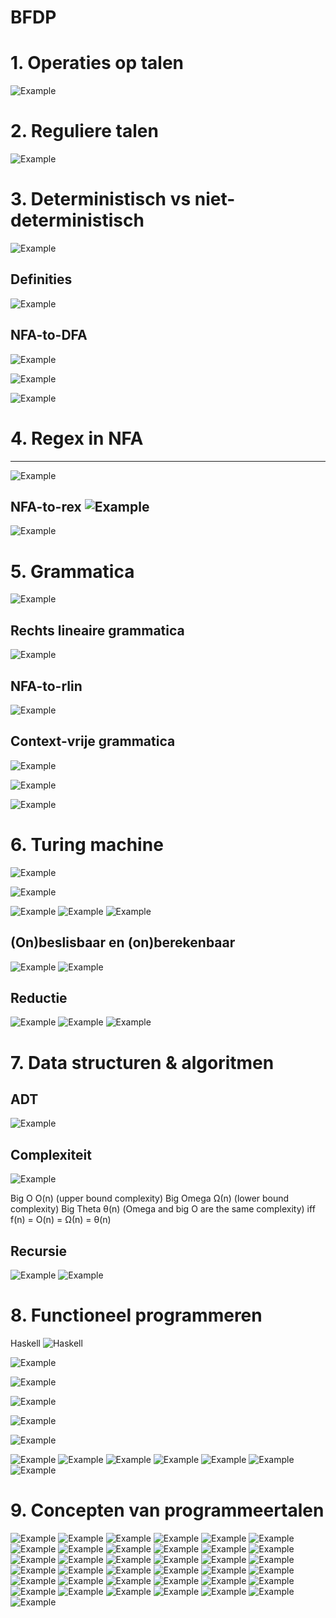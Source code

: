 # BFDP
# 1. Operaties op talen
![Example](https://i.imgur.com/3BrB8Fp.png)

# 2. Reguliere talen
![Example](https://i.imgur.com/evcbOH0.png)

# 3. Deterministisch vs niet-deterministisch
![Example](https://i.imgur.com/UHJJJmp.png)

Definities
---
![Example](https://i.imgur.com/bb1kUwG.png)

NFA-to-DFA 
---
![Example](https://i.imgur.com/oQ7uTtC.png)

![Example](https://i.imgur.com/6RMpaD7.png)

![Example](https://i.imgur.com/e8fBEuk.png)

# 4. Regex in NFA
---
![Example](https://i.imgur.com/nUl4XBt.png)

NFA-to-rex
![Example](https://i.imgur.com/ijkl4rg.png)
---

![Example](https://i.imgur.com/XH60IbF.png)

# 5. Grammatica

![Example](https://i.imgur.com/JZDP8Mq.png)

Rechts lineaire grammatica 
---
![Example](https://i.imgur.com/FPgtpmv.png)

NFA-to-rlin
---
![Example](https://i.imgur.com/WWiGGbM.png)

Context-vrije grammatica
---
![Example](https://i.imgur.com/dasxxGe.png)

![Example](https://i.imgur.com/XztHpoq.png)

![Example](https://i.imgur.com/KjS12rj.png)

# 6. Turing machine
![Example](https://i.imgur.com/KbeGtrS.png)

![Example](https://i.imgur.com/0ZvVCNC.png)

![Example](https://i.imgur.com/IZnINr2.png )
![Example](https://i.imgur.com/SAdEOsy.png)
![Example](https://i.imgur.com/62J4uBf.png)

(On)beslisbaar en (on)berekenbaar
---
![Example](https://i.imgur.com/v6Ng9V3.png)
![Example](https://i.imgur.com/QnvV460.png)

Reductie
---
![Example](https://i.imgur.com/EXAm8Qo.png)
![Example](https://i.imgur.com/1SPxCKD.png)
![Example](https://i.imgur.com/khB00XR.png)

# 7. Data structuren & algoritmen

ADT 
--- 
![Example](https://i.imgur.com/namaEUz.png)

Complexiteit
---
![Example](https://i.imgur.com/cOunqLM.png)

Big O O(n)  (upper bound complexity)
Big Omega Ω(n)  (lower bound complexity)
Big Theta θ(n) (Omega and big O are the same complexity)
iff f(n) = O(n) = Ω(n) = θ(n)

Recursie
---
![Example](https://i.imgur.com/qL8Kogl.png)
![Example](https://i.imgur.com/MauGr5T.png)

# 8. Functioneel programmeren
Haskell
![Haskell](https://i.imgur.com/WJIjjyD.png)

![Example](https://i.imgur.com/5sXLdxw.png)

![Example](https://i.imgur.com/YL9ApmC.png)

![Example](https://i.imgur.com/bS8IkBk.png)

![Example](https://i.imgur.com/IDcs3T6.png)

![Example](https://i.imgur.com/l2OjRpE.png)

![Example](https://i.imgur.com/gCuKgNF.png)
![Example](https://i.imgur.com/MX2FeO6.png)
![Example](https://i.imgur.com/M272G6R.png)
![Example](https://i.imgur.com/QLclbli.png)
![Example](https://i.imgur.com/VpqKOHB.png)
![Example](https://i.imgur.com/IGEQln7.png)
![Example](https://i.imgur.com/Ob6yhpy.png)

# 9. Concepten van programmeertalen
![Example](https://i.imgur.com/3Wu0pcC.png)
![Example](https://i.imgur.com/amDJqyb.png)
![Example](https://i.imgur.com/QBQR6Q3.png)
![Example](https://i.imgur.com/Kz5ryKM.png)
![Example](https://i.imgur.com/lfLGImX.png)
![Example](https://i.imgur.com/oJxWUAp.png)
![Example](https://i.imgur.com/X2g74OH.png)
![Example](https://i.imgur.com/bPqYK9R.png)
![Example](https://i.imgur.com/d3TYdzi.png)
![Example](https://i.imgur.com/Qag8etP.png)
![Example](https://i.imgur.com/3PZcOxv.png)
![Example](https://i.imgur.com/h2gZDPu.png)
![Example](https://i.imgur.com/MquGvRV.png)
![Example](https://i.imgur.com/H0IqMfv.png)
![Example](https://i.imgur.com/QqGqozW.png)
![Example](https://i.imgur.com/yTUjqQC.png)
![Example](https://i.imgur.com/FArkchI.png)
![Example](https://i.imgur.com/JQH9566.png)
![Example](https://i.imgur.com/ngdonJE.png)
![Example](https://i.imgur.com/wILOXZg.png)
![Example](https://i.imgur.com/XwnBAnj.png)
![Example](https://i.imgur.com/lGA26z0.png)
![Example](https://i.imgur.com/EWq0lt3.png)
![Example](https://i.imgur.com/BzhJSxC.png)
![Example](https://i.imgur.com/mmKmvnr.png)
![Example](https://i.imgur.com/LTvRgca.png)
![Example](https://i.imgur.com/G4sKMwl.png)
![Example](https://i.imgur.com/mEoUhjL.png)
![Example](https://i.imgur.com/y84v07Q.png)
![Example](https://i.imgur.com/Ka0lEFU.png)
![Example](https://i.imgur.com/iHWdLl9.png)
![Example](https://i.imgur.com/tes87ms.png)
![Example](https://i.imgur.com/6RVkgOE.png)
![Example](https://i.imgur.com/rXOVX8S.png)
![Example](https://i.imgur.com/mt7xFe8.png)
![Example](https://i.imgur.com/zgFPDB9.png)
![Example](https://i.imgur.com/kxhJNd9.png)